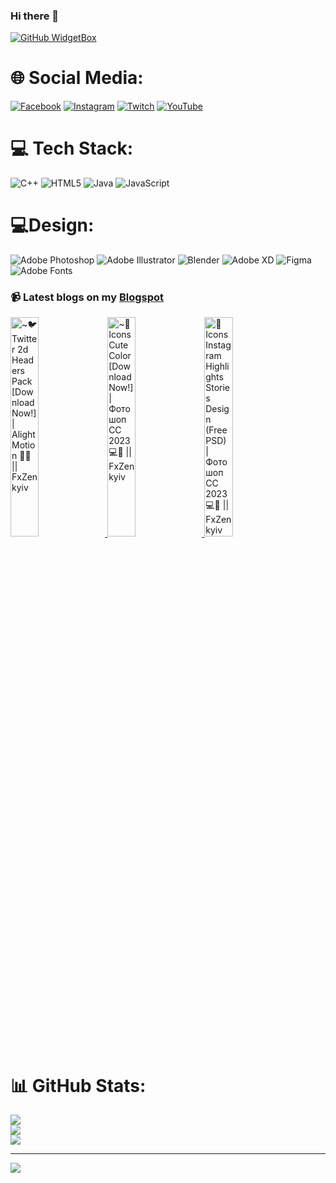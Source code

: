 ### Hi there 👋

<!--
**yarosla4vikfx/yarosla4vikfx** is a ✨ _special_ ✨ repository because its `README.md` (this file) appears on your GitHub profile.

Here are some ideas to get you started:

- 🔭 I’m currently working on ...
- 🌱 I’m currently learning ...
- 👯 I’m looking to collaborate on ...
- 🤔 I’m looking for help with ...
- 💬 Ask me about ...
- 📫 How to reach me: ...
- 😄 Pronouns: ...
- ⚡ Fun fact: ...
-->

[![GitHub WidgetBox](https://github-widgetbox.vercel.app/api/profile?username=yarosla4vikfx&data=followers,repositories,stars,commits&theme=darkmode)](https://github.com/yarosla4vikfx)


# 🌐 Social Media:
[![Facebook](https://img.shields.io/badge/Facebook-%231877F2.svg?logo=Facebook&logoColor=white)](https://facebook.com/zenkyivfx2d) [![Instagram](https://img.shields.io/badge/Instagram-%23E4405F.svg?logo=Instagram&logoColor=white)](https://instagram.com/y.a.r.o.s.l.a.v._2.0.0.3/) [![Twitch](https://img.shields.io/badge/Twitch-%239146FF.svg?logo=Twitch&logoColor=white)](https://twitch.tv/zenkyivfx2d) [![YouTube](https://img.shields.io/badge/YouTube-%23FF0000.svg?logo=YouTube&logoColor=white)](https://youtube.com/@UCLwc0P7LcZXrzLqIInN9iXQ) 


# 💻 Tech Stack:
![C++](https://img.shields.io/badge/c++-%2300599C.svg?style=for-the-badge&logo=c%2B%2B&logoColor=white) ![HTML5](https://img.shields.io/badge/html5-%23E34F26.svg?style=for-the-badge&logo=html5&logoColor=white) ![Java](https://img.shields.io/badge/java-%23ED8B00.svg?style=for-the-badge&logo=openjdk&logoColor=white) ![JavaScript](https://img.shields.io/badge/javascript-%23323330.svg?style=for-the-badge&logo=javascript&logoColor=%23F7DF1E)


# 💻Design:
![Adobe Photoshop](https://img.shields.io/badge/adobe%20photoshop-%2331A8FF.svg?style=for-the-badge&logo=adobe%20photoshop&logoColor=white) ![Adobe Illustrator](https://img.shields.io/badge/adobe%20illustrator-%23FF9A00.svg?style=for-the-badge&logo=adobe%20illustrator&logoColor=white) ![Blender](https://img.shields.io/badge/blender-%23F5792A.svg?style=for-the-badge&logo=blender&logoColor=white) ![Adobe XD](https://img.shields.io/badge/Adobe%20XD-470137?style=for-the-badge&logo=Adobe%20XD&logoColor=#FF61F6) ![Figma](https://img.shields.io/badge/figma-%23F24E1E.svg?style=for-the-badge&logo=figma&logoColor=white) ![Adobe Fonts](https://img.shields.io/badge/Adobe%20Fonts-000B1D.svg?style=for-the-badge&logo=Adobe%20Fonts&logoColor=white)


### 📹 Latest blogs on my [Blogspot](https://zenkyivfx.blogspot.com)

<a href='https://zenkyivfx.blogspot.com/2024/04/twitter-2d-headers-pack-download-now.html' target='_blank'>
  <img width='30%' src='https://blogger.googleusercontent.com/img/b/R29vZ2xl/AVvXsEiYSR7UKTrk7ZQvzCap99URoNcF7AExp39v0tcK_4ZG1dWlHXCBDYbA7cIjzewNwKTAC7gHB-FuqbYDS-_Y7apBVhPGrC_KjEyTBiuDkbEiRaxRVNxO_kY9Wu0Ff9ChWC_72wJqhMMGWNq-1mXcj4q3UMbgR2OjWH2-nfz0lkYh4UK7UjUb6_4rp_wOLeo/s1920/New%20Project%2049%20%5B5A88A16%5D.png' alt='~🐦 Twitter 2d Headers Pack [Download Now!] | Alight Motion 📱💙 || FxZenkyiv' />
</a>
<a href='https://zenkyivfx.blogspot.com/2024/04/icons-cute-color-download-now-cc-2023.html' target='_blank'>
  <img width='30%' src='https://blogger.googleusercontent.com/img/b/R29vZ2xl/AVvXsEjwcY2gjkHa3Ri2PSgayFmf8ewExg1yi8fl4GfLog0IBKtncXVUocOiMnK_6T6FDvjSqUiaRfULcEraFRiJoLJCrZxI2iWtl19HSE4E6BqJYcddFxwT8i7R9M1zBseJgwHlqH5k8DjwpwKLmy_ZMF1SE3czgJ4OzediE4DRAopP9R8aRP0_MOiwSCPC9UU/s1920/New%20Project%2026%20%5BD736885%5D.png' alt='~🎁 Icons Cute Color [Download Now!] | Фотошоп CC 2023 💻💙 || FxZenkyiv' />
</a>
<a href='https://zenkyivfx.blogspot.com/2024/04/icons-instagram-highlights-stories.html' target='_blank'>
  <img width='30%' src='https://blogger.googleusercontent.com/img/b/R29vZ2xl/AVvXsEijDllyCxfK_B_p8cP5hHsW2cIYa3_J6KUrAZDzSL0cmF3hBiMKGVzcHuhlYHK18sV2z3e24homMFOAxgvj-6cFusrxbv-Ni2h5eLmhA6tKxH2cXpB0oLDxyRvcEGnrZ7wdUSBQVHYw7LHeZ3jLLJZS89AiPnSKaFAyyTq11UnNFvmIzUXzb259eKBG1PU/s1920/thumbnail.png' alt='🗿 Icons Instagram Highlights Stories Design (Free PSD) | Фотошоп CC 2023 💻💙 || FxZenkyiv' />
</a>




# 📊 GitHub Stats:
![](https://github-readme-stats.vercel.app/api?username=yarosla4vikfx&theme=tokyonight&hide_border=false&include_all_commits=false&count_private=false)<br/>
![](https://github-readme-streak-stats.herokuapp.com/?user=yarosla4vikfx&theme=tokyonight&hide_border=false)<br/>
![](https://github-readme-stats.vercel.app/api/top-langs/?username=yarosla4vikfx&theme=tokyonight&hide_border=false&include_all_commits=false&count_private=false&layout=compact)

---
[![](https://visitcount.itsvg.in/api?id=yarosla4vikfx&icon=0&color=0)](https://visitcount.itsvg.in)

<!-- Proudly created with GPRM ( https://gprm.itsvg.in ) -->
